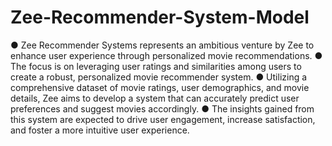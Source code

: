 # Zee-Recommender-System-Model
● Zee Recommender Systems represents an ambitious venture by Zee to enhance
user experience through personalized movie recommendations.
● The focus is on leveraging user ratings and similarities among users to create a
robust, personalized movie recommender system.
● Utilizing a comprehensive dataset of movie ratings, user demographics, and
movie details, Zee aims to develop a system that can accurately predict user
preferences and suggest movies accordingly.
● The insights gained from this system are expected to drive user engagement,
increase satisfaction, and foster a more intuitive user experience.
